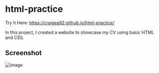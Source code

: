 # html-practice

Try It Here: https://craigea92.github.io/html-practice/

In this project, I created a website to showcase my CV using basic HTML and CSS.

## Screenshot
![image](https://user-images.githubusercontent.com/82875984/218523766-d74babcd-e71f-43e8-abb7-e528df3bd653.png)
